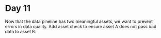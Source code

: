 # Day 11

Now that the data pineline has two meaningful assets, we want to prevent errors in data quality. Add asset check to ensure asset A does not pass bad data to asset B.
